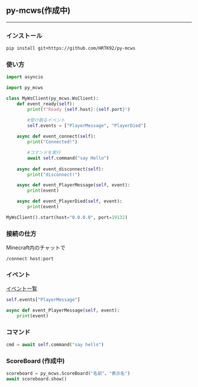 ## py-mcws(作成中)

---

### インストール

```sh
pip install git+https://github.com/HRTK92/py-mcws
```

### 使い方

```python
import asyncio

import py_mcws

class MyWsClient(py_mcws.WsClient):
    def event_ready(self):
        print(f"Ready {self.host}:{self.port}")

        #受け取るイベント
        self.events = ["PlayerMessage", "PlayerDied"]
    
    async def event_connect(self):
        print("Connected!")

        #コマンドを実行
        await self.command("say Hello")
    
    async def event_disconnect(self):
        print("disconnect!")

    async def event_PlayerMessage(self, event):
        print(event)

    async def event_PlayerDied(self, event):
        print(event)

MyWsClient().start(host="0.0.0.0", port=19132)
```

### 接続の仕方
Minecraft内のチャットで
```
/connect host:port
```

### イベント

[イベント一覧](https://gist.github.com/jocopa3/5f718f4198f1ea91a37e3a9da468675c#file-mcpe-w10-event-names)

```python
self.events["PlayerMessage"]

async def event_PlayerMessage(self, event):
    print(event)
```

### コマンド

```python
cmd = await self.command("say hello")

```

### ScoreBoard (作成中)

```python
scoreboard = py_mcws.ScoreBoard("名前"、"表示名")
await scoreboard.show()
```
